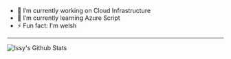 - 🔭 I’m currently working on Cloud Infrastructure
- 🌱 I’m currently learning Azure Script
- ⚡ Fun fact: I'm welsh

<!-- [Check out my blog!](https://blog.joshua.wales/) -->

---

<img align="center" alt="Issy's Github Stats" src="https://github-readme-stats.vercel.app/api?username=issy&show_icons=true&hide_border=true&count_private=true&include_all_commits=true&title_color=58aa6ff&icon_color=1f6feb&text_color=c3d1d9&bg_color=0d1117"/>

